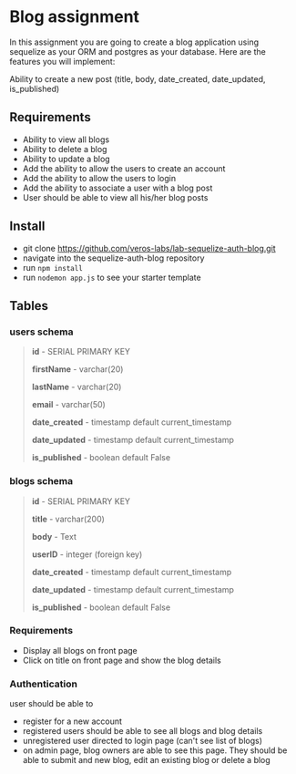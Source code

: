 # Blog assignment

In this assignment you are going to create a blog application using sequelize as your ORM and postgres as your database. Here are the features you will implement:

Ability to create a new post (title, body, date_created, date_updated, is_published)

## Requirements 
- Ability to view all blogs 
- Ability to delete a blog 
- Ability to update a blog 
- Add the ability to allow the users to create an account
- Add the ability to allow the users to login
- Add the ability to associate a user with a blog post
- User should be able to view all his/her blog posts

## Install
- git clone https://github.com/veros-labs/lab-sequelize-auth-blog.git 
- navigate into the sequelize-auth-blog repository
- run `npm install` 
- run `nodemon app.js` to see your starter template

## Tables

### users schema
> **id** - SERIAL PRIMARY KEY
> 
> **firstName** - varchar(20) 
> 
> **lastName** - varchar(20) 
> 
> **email** - varchar(50) 
> 
> **date_created** - timestamp default current_timestamp 
> 
> **date_updated** - timestamp default current_timestamp 
> 
> **is_published** - boolean default False 

### blogs schema
> **id** - SERIAL PRIMARY KEY
> 
> **title** - varchar(200) 
> 
> **body** - Text
>
> **userID** - integer (foreign key) 
> 
> **date_created** - timestamp default current_timestamp 
> 
> **date_updated** - timestamp default current_timestamp 
> 
> **is_published** - boolean default False 


### Requirements
- Display all blogs on front page 
- Click on title on front page and show the blog details


### Authentication
user should be able to
- register for a new account 
- registered users should be able to see all blogs and blog details 
- unregistered user directed to login page (can't see list of blogs)
- on admin page, blog owners are able to see this page. They should be able  to submit and new blog, edit an existing blog or delete a blog




    
